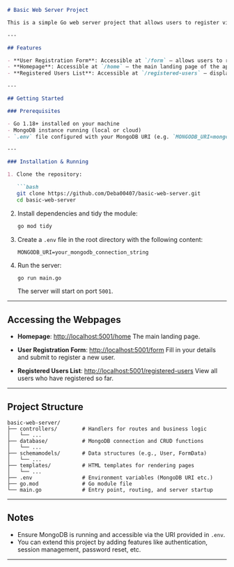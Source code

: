 
````markdown
# Basic Web Server Project

This is a simple Go web server project that allows users to register via a form, view the homepage, and see a list of registered users.

---

## Features

- **User Registration Form**: Accessible at `/form` — allows users to register by providing their name, username, email, and password.
- **Homepage**: Accessible at `/home` — the main landing page of the application.
- **Registered Users List**: Accessible at `/registered-users` — displays a list of all users who have registered.

---

## Getting Started

### Prerequisites

- Go 1.18+ installed on your machine
- MongoDB instance running (local or cloud)
- `.env` file configured with your MongoDB URI (e.g. `MONGODB_URI=mongodb+srv://username:password@cluster.mongodb.net/dbname`)

---

### Installation & Running

1. Clone the repository:

   ```bash
   git clone https://github.com/Deba00407/basic-web-server.git
   cd basic-web-server
````

2. Install dependencies and tidy the module:

   ```bash
   go mod tidy
   ```

3. Create a `.env` file in the root directory with the following content:

   ```
   MONGODB_URI=your_mongodb_connection_string
   ```

4. Run the server:

   ```bash
   go run main.go
   ```

   The server will start on port `5001`.

---

## Accessing the Webpages

* **Homepage**: [http://localhost:5001/home](http://localhost:5001/home)
  The main landing page.

* **User Registration Form**: [http://localhost:5001/form](http://localhost:5001/form)
  Fill in your details and submit to register a new user.

* **Registered Users List**: [http://localhost:5001/registered-users](http://localhost:5001/registered-users)
  View all users who have registered so far.

---

## Project Structure

```
basic-web-server/
├── controllers/        # Handlers for routes and business logic
│   └── ...             
├── database/           # MongoDB connection and CRUD functions
│   └── ...             
├── schemamodels/       # Data structures (e.g., User, FormData)
│   └── ...             
├── templates/          # HTML templates for rendering pages
│   └── ...             
├── .env                # Environment variables (MongoDB URI etc.)
├── go.mod              # Go module file
└── main.go             # Entry point, routing, and server startup
```

---

## Notes

* Ensure MongoDB is running and accessible via the URI provided in `.env`.
* You can extend this project by adding features like authentication, session management, password reset, etc.
---
